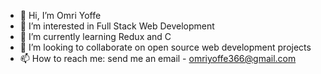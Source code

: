 - 👋 Hi, I’m Omri Yoffe
- 👀 I’m interested in Full Stack Web Development
- 🌱 I’m currently learning Redux and C
- 💞️ I’m looking to collaborate on open source web development projects
- 📫 How to reach me: send me an email - omriyoffe366@gmail.com
<!---
Gladiotus/Gladiotus is a ✨ special ✨ repository because its `README.md` (this file) appears on your GitHub profile.
You can click the Preview link to take a look at your changes.
--->
